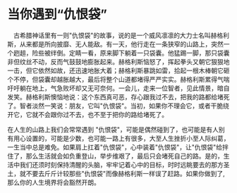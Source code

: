 # 当你遇到“仇恨袋”
　古希腊神话里有一则"仇恨袋"的故事，说的是一个威风凛凛的大力士名叫赫格利斯，从来都是所向披靡、无人能敌。有一天，他行走在一条狭窄的山路上，突然一个趔趄，险些被绊倒。定睛一看，原来脚下躺着一只袋囊。他猛踢一脚，那只袋囊非但纹丝不动，反而气鼓鼓地膨胀起来。赫格利斯恼怒了，挥起拳头又朝它狠狠地一击，但它依然如故，还迅速地胀大着；赫格利斯暴跳如雷，拾起一根木棒朝它砸个不停，但袋囊却越胀越大，最后将整个山道都堵得严严实实。赫格利斯累得气喘吁吁躺在地上，气急败坏却又无可奈何。一会儿，走来一位智者，见此情景，暗自发笑。赫格利斯懊恼地说：这个东西真可恶，存心跟我过不去，把我的路都给堵死了。智者淡然一笑说：朋友，它叫"仇恨袋"。当初，如果你不理会它，或者干脆绕开它，它就不会跟你过不去，也不至于把你的路给堵死了。 

在人生的山路上我们会常常遇到 "仇恨袋"，可能是偶然碰到了，也可能是有人别有用心设置的，可能是少数，也可能一路上有很多，大至人生挫折小至人际纠葛，一生当中总是难免。如果肩上扛着"仇恨袋"，心中装着"仇恨袋"，让"仇恨袋"给拌住了，那么生活就会如负重登山，举步维艰了，最后只会堵死自己的路。是的，生活中我们还须时刻保持清醒的头脑，牢牢记着心中的目标，时时远眺要去的那方圣土，就不要去斤斤计较那些"仇恨袋"而像赫格利斯一样误了赶路。如果你做到了,那么你的人生境界将会豁然开朗。
 